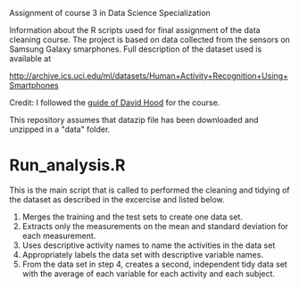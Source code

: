 Assignment of course 3 in Data Science Specialization

Information about the R scripts used for final assignment of the data cleaning course. The project is based on data collected from the sensors on Samsung Galaxy smarphones. Full description of the dataset used is available at 

http://archive.ics.uci.edu/ml/datasets/Human+Activity+Recognition+Using+Smartphones

Credit: I followed the [guide of David Hood](https://thoughtfulbloke.wordpress.com/2015/09/09/getting-and-cleaning-the-assignment/) for the course.

This repository assumes that datazip file has been downloaded and unzipped in a "data" folder.

# Run_analysis.R

This is the main script that is called to performed the cleaning and tidying of the dataset as described in the excercise and listed below.

1. Merges the training and the test sets to create one data set.
2. Extracts only the measurements on the mean and standard deviation for each measurement.
3. Uses descriptive activity names to name the activities in the data set
4. Appropriately labels the data set with descriptive variable names.
5. From the data set in step 4, creates a second, independent tidy data set with the average of each variable for each activity and each subject.

